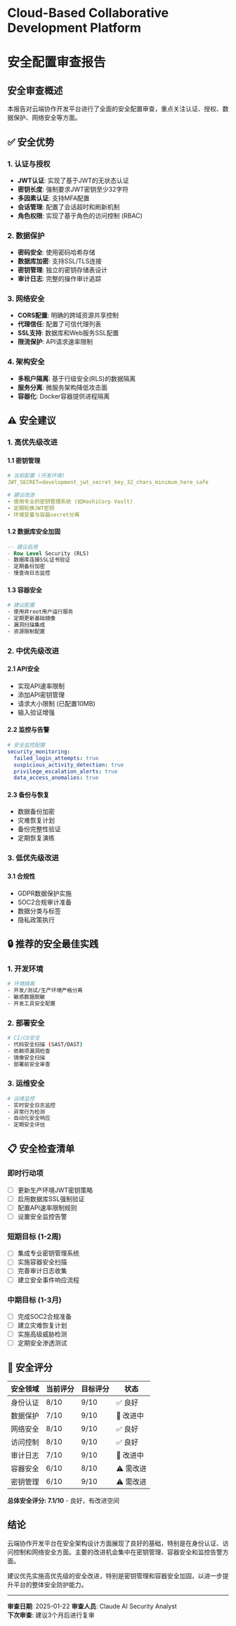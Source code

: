 # Cloud-Based Collaborative Development Platform
# 安全配置审查报告

## 安全审查概述

本报告对云端协作开发平台进行了全面的安全配置审查，重点关注认证、授权、数据保护、网络安全等方面。

## ✅ 安全优势

### 1. 认证与授权
- **JWT认证**: 实现了基于JWT的无状态认证
- **密钥长度**: 强制要求JWT密钥至少32字符
- **多因素认证**: 支持MFA配置
- **会话管理**: 配置了会话超时和刷新机制
- **角色权限**: 实现了基于角色的访问控制 (RBAC)

### 2. 数据保护
- **密码安全**: 使用密码哈希存储
- **数据库加密**: 支持SSL/TLS连接
- **密钥管理**: 独立的密钥存储表设计
- **审计日志**: 完整的操作审计追踪

### 3. 网络安全
- **CORS配置**: 明确的跨域资源共享控制
- **代理信任**: 配置了可信代理列表
- **SSL支持**: 数据库和Web服务SSL配置
- **限流保护**: API请求速率限制

### 4. 架构安全
- **多租户隔离**: 基于行级安全(RLS)的数据隔离
- **服务分离**: 微服务架构降低攻击面
- **容器化**: Docker容器提供进程隔离

## ⚠️ 安全建议

### 1. 高优先级改进

#### 1.1 密钥管理
```yaml
# 当前配置 (开发环境)
JWT_SECRET=development_jwt_secret_key_32_chars_minimum_here_safe

# 建议改进
- 使用专业的密钥管理系统 (如HashiCorp Vault)
- 定期轮换JWT密钥
- 环境变量与容器secret分离
```

#### 1.2 数据库安全加固
```sql
-- 建议启用
- Row Level Security (RLS) 
- 数据库连接SSL证书验证
- 定期备份加密
- 慢查询日志监控
```

#### 1.3 容器安全
```dockerfile
# 建议配置
- 使用非root用户运行服务
- 定期更新基础镜像
- 漏洞扫描集成
- 资源限制配置
```

### 2. 中优先级改进

#### 2.1 API安全
- 实现API速率限制
- 添加API密钥管理
- 请求大小限制 (已配置10MB)
- 输入验证增强

#### 2.2 监控与告警
```yaml
# 安全监控配置
security_monitoring:
  failed_login_attempts: true
  suspicious_activity_detection: true
  privilege_escalation_alerts: true
  data_access_anomalies: true
```

#### 2.3 备份与恢复
- 数据备份加密
- 灾难恢复计划
- 备份完整性验证
- 定期恢复演练

### 3. 低优先级改进

#### 3.1 合规性
- GDPR数据保护实施
- SOC2合规审计准备
- 数据分类与标签
- 隐私政策执行

## 🔒 推荐的安全最佳实践

### 1. 开发环境
```bash
# 环境隔离
- 开发/测试/生产环境严格分离
- 敏感数据脱敏
- 开发工具安全配置
```

### 2. 部署安全
```bash
# CI/CD安全
- 代码安全扫描 (SAST/DAST)
- 依赖项漏洞检查
- 镜像安全扫描
- 部署前安全审查
```

### 3. 运维安全
```bash
# 运维监控
- 实时安全日志监控
- 异常行为检测
- 自动化安全响应
- 定期安全评估
```

## 📋 安全检查清单

### 即时行动项
- [ ] 更新生产环境JWT密钥策略
- [ ] 启用数据库SSL强制验证
- [ ] 配置API速率限制规则
- [ ] 设置安全监控告警

### 短期目标 (1-2周)
- [ ] 集成专业密钥管理系统
- [ ] 实施容器安全扫描
- [ ] 完善审计日志收集
- [ ] 建立安全事件响应流程

### 中期目标 (1-3月)
- [ ] 完成SOC2合规准备
- [ ] 建立灾难恢复计划
- [ ] 实施高级威胁检测
- [ ] 定期安全渗透测试

## 🎯 安全评分

| 安全领域 | 当前评分 | 目标评分 | 状态 |
|---------|---------|---------|------|
| 身份认证 | 8/10 | 9/10 | ✅ 良好 |
| 数据保护 | 7/10 | 9/10 | 🔄 改进中 |
| 网络安全 | 8/10 | 9/10 | ✅ 良好 |
| 访问控制 | 8/10 | 9/10 | ✅ 良好 |
| 审计日志 | 7/10 | 9/10 | 🔄 改进中 |
| 容器安全 | 6/10 | 8/10 | ⚠️ 需改进 |
| 密钥管理 | 6/10 | 9/10 | ⚠️ 需改进 |

**总体安全评分: 7.1/10** - 良好，有改进空间

## 结论

云端协作开发平台在安全架构设计方面展现了良好的基础，特别是在身份认证、访问控制和网络安全方面。主要的改进机会集中在密钥管理、容器安全和监控告警方面。

建议优先实施高优先级的安全改进，特别是密钥管理和容器安全加固，以进一步提升平台的整体安全防护能力。

---
**审查日期**: 2025-01-22
**审查人员**: Claude AI Security Analyst  
**下次审查**: 建议3个月后进行复审